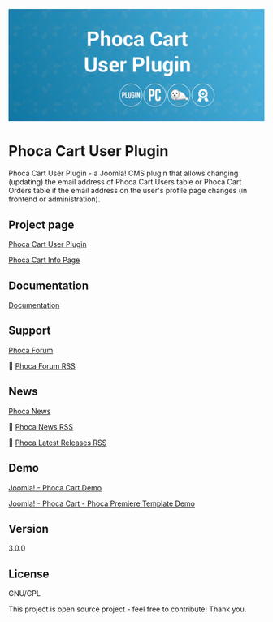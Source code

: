 



![Phoca Cart User Plugin](https://github.com/PhocaCz/PhocaCartUserPlugin/blob/master/phocacart.png?raw=true)

# Phoca Cart User Plugin



Phoca Cart User Plugin - a Joomla! CMS plugin that allows changing (updating) the email address of Phoca Cart Users table or Phoca Cart Orders table if the email address on the user's profile page changes (in frontend or administration).



## Project page

[Phoca Cart User Plugin](https://www.phoca.cz/phocacart)

[Phoca Cart Info Page](https://www.phoca.cz/project/phocacart-joomla-ecommerce)



## Documentation

[Documentation](https://www.phoca.cz/documentation/category/115-phoca-cart)





## Support

[Phoca Forum](https://www.phoca.cz/forum)

:bell: [Phoca Forum RSS](https://www.phoca.cz/forum/app.php/feed)



## News

[Phoca News](https://www.phoca.cz/news)

:bell: [Phoca News RSS](https://www.phoca.cz/news?format=feed&type=rss)

:bell: [Phoca Latest Releases RSS](https://www.phoca.cz/download/feed/111?format=feed&type=rss)



## Demo

[Joomla! - Phoca Cart Demo](https://www.phoca.cz/phocacartdemo/)

[Joomla! - Phoca Cart - Phoca Premiere Template Demo](https://www.phoca.cz/phocacartdemo/premiere/)







## Version

3.0.0



## License

GNU/GPL



This project is open source project - feel free to contribute! Thank you.
